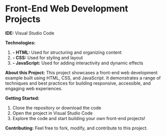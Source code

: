 <h1>Front-End Web Development Projects</h1>

**IDE:** Visual Studio Code

**Technologies:**
1. **- HTML:** Used for structuring and organizing content
2. **- CSS:** Used for styling and layout
3. **- JavaScript:** Used for adding interactivity and dynamic effects

**About this Project:**
This project showcases a front-end web development example built using HTML, CSS, and JavaScript. It demonstrates a range of techniques and best practices for building responsive, accessible, and engaging web experiences.

**Getting Started:**
1. Clone the repository or download the code
2. Open the project in Visual Studio Code
3. Explore the code and start building your own front-end projects!

**Contributing:**
Feel free to fork, modify, and contribute to this project.
